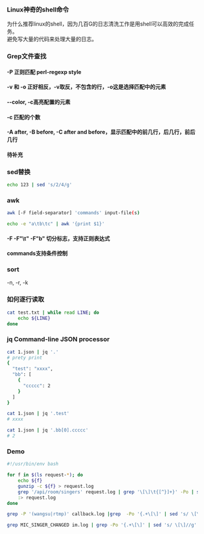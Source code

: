 ### Linux神奇的shell命令

为什么推荐linux的shell，因为几百G的日志清洗工作是用shell可以高效的完成任务。  
避免写大量的代码来处理大量的日志。

### Grep文件查找

#### -P 正则匹配 perl-regexp style

#### -v 和 -o 正好相反，-v取反，不包含的行，-o这是选择匹配中的元素

#### --color, -c高亮配置的元素

#### -c 匹配的个数

#### -A after, -B before, -C after and before，显示匹配中的前几行，后几行，前后几行

#### 待补充

### sed替换

```bash
echo 123 | sed 's/2/4/g'
```

### awk

```bash
awk [-F field-separator] 'commands' input-file(s)

echo -e "a\tb\tc" | awk '{print $1}'
```

#### -F -F"\t" -F"b" 切分标志，支持正则表达式

#### commands支持条件控制

### sort

-n, -r, -k

### 如何逐行读取

```bash
cat test.txt | while read LINE; do
    echo ${LINE}
done
```

### jq  Command-line JSON processor

```bash
cat 1.json | jq '.'
# prety print
{
  "test": "xxxx",
  "bb": [
    {
      "ccccc": 2
    }
  ]
}

cat 1.json | jq '.test'
# xxxx

cat 1.json | jq '.bb[0].ccccc'
# 2

```


### Demo

```bash
#!/usr/bin/env bash

for f in $(ls request-*); do
	echo ${f}
	gunzip -c ${f} > request.log
	grep '/api/room/singers' request.log | grep '\[\]\t{[^}]+}' -Po | sed 's/\[\]\t//g' >> singer.log
	:> request.log
done

grep -P '(wangsu|rtmp)' callback.log |grep  -Po '{.+\[\]' | sed 's/ \[\] \[\]//g' > callback.json.log

grep MIC_SINGER_CHANGED im.log | grep -Po '{.+\[\]' | sed 's/ \[\]//g' > im.json.log
```